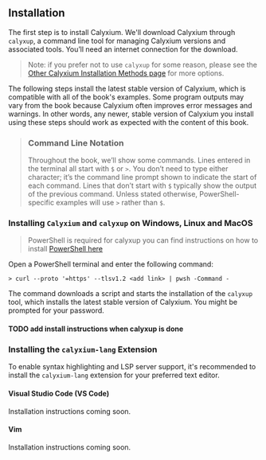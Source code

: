 ## Installation

The first step is to install Calyxium. We'll download Calyxium through `calyxup`, a command line tool for managing Calyxium versions and associated tools. You’ll need an internet connection for the download.

> Note: if you prefer not to use `calyxup` for some reason, please see the
> [Other Calyxium Installation Methods page](#) for more options.

The following steps install the latest stable version of Calyxium, which is compatible with all of the book's examples.
Some program outputs may vary from the book because Calyxium often improves error messages and warnings. 
In other words, any newer, stable version of Calyxium you install using these steps should work as expected with the content of this book.

> ### Command Line Notation
>
> Throughout the book, we’ll show some commands.
> Lines entered in the terminal all start with `$` or `>`.
> You don’t need to type either character; it’s the command line prompt shown to
> indicate the start of each command. Lines that don’t start with `$` typically
> show the output of the previous command. Unless stated otherwise, PowerShell-specific
> examples will use `>` rather than `$`.

### Installing `Calyxium` and `calyxup` on Windows, Linux and MacOS

> PowerShell is required for calyxup
> you can find instructions on how to install [PowerShell here](https://learn.microsoft.com/en-us/powershell/scripting/whats-new/migrating-from-windows-powershell-51-to-powershell-7?view=powershell-7.5)

Open a PowerShell terminal and enter the following command:

```console
> curl --proto '=https' --tlsv1.2 <add link> | pwsh -Command -
```
The command downloads a script and starts the installation of the `calyxup`
tool, which installs the latest stable version of Calyxium. You might be prompted
for your password.

#### TODO add install instructions when calyxup is done 

### Installing the `calyxium-lang` Extension

To enable syntax highlighting and LSP server support, it's recommended to install the `calyxium-lang` extension for your preferred text editor.

#### Visual Studio Code (VS Code)

Installation instructions coming soon.

#### Vim

Installation instructions coming soon.



